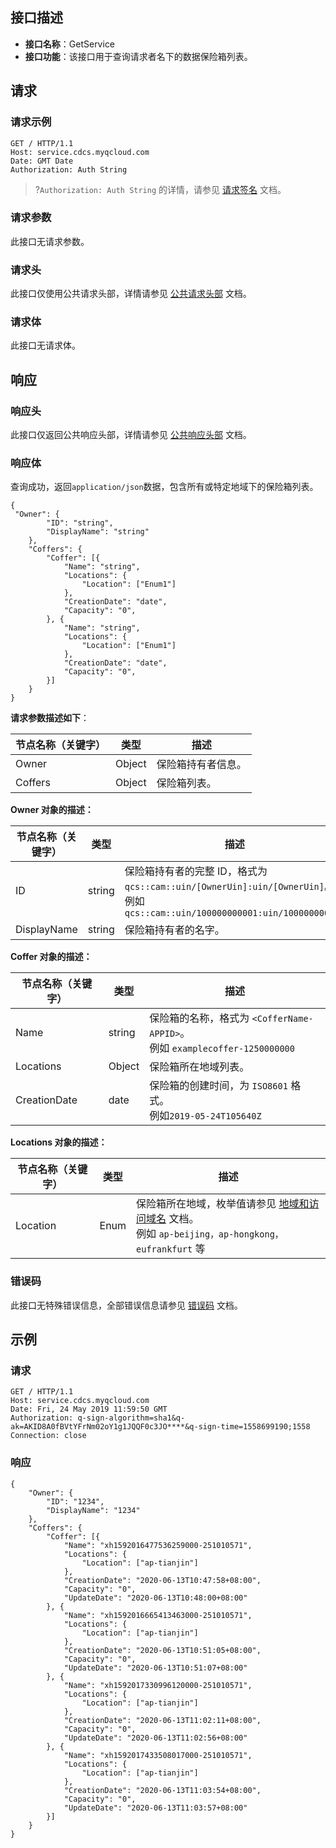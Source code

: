 ## 接口描述
- **接口名称**：GetService
- **接口功能**：该接⼝用于查询请求者名下的数据保险箱列表。


## 请求
### 请求示例
```
GET / HTTP/1.1
Host: service.cdcs.myqcloud.com
Date: GMT Date
Authorization: Auth String
```
>?`Authorization: Auth String` 的详情，请参⻅ [请求签名](https://cloud.tencent.com/document/product/1232/44619) ⽂档。
### 请求参数
此接⼝⽆请求参数。
### 请求头
此接⼝仅使⽤公共请求头部，详情请参⻅ [公共请求头部](https://cloud.tencent.com/document/product/1232/44617) ⽂档。
### 请求体
此接⼝⽆请求体。
## 响应
### 响应头
此接⼝仅返回公共响应头部，详情请参⻅ [公共响应头部](https://cloud.tencent.com/document/product/1232/44618) ⽂档。
### 响应体
查询成功，返回`application/json`数据，包含所有或特定地域下的保险箱列表。
```shell
{
 "Owner": {
		"ID": "string",
		"DisplayName": "string"
	},
	"Coffers": {
		"Coffer": [{
			"Name": "string",
			"Locations": {
				"Location": ["Enum1"]
			},
			"CreationDate": "date",
			"Capacity": "0",
		}, {
			"Name": "string",
			"Locations": {
				"Location": ["Enum1"]
			},
			"CreationDate": "date",
			"Capacity": "0",
		}]
	}
}
```

**请求参数描述如下**：


|节点名称（关键字）|   类型|描述|
|---|---|---|
|Owner|  Object|保险箱持有者信息。 |
Coffers|Object|保险箱列表。| 

**Owner 对象的描述：**

|节点名称（关键字）|  类型|描述| 
|---|---|---|
|ID| string|保险箱持有者的完整 ID，格式为`qcs::cam::uin/[OwnerUin]:uin/[OwnerUin]`。<br>例如 `qcs::cam::uin/100000000001:uin/100000000001` |
DisplayName| string |保险箱持有者的名字。|

**Coffer 对象的描述：**

|节点名称（关键字）| 类型|描述| 
|---|---|---|
|Name|string|保险箱的名称，格式为 `<CofferName-APPID>`。<br>例如 `examplecoffer-1250000000`|
|Locations|Object|保险箱所在地域列表。|
|CreationDate|date|保险箱的创建时间，为 `ISO8601` 格式。<br>例如`2019-05-24T105640Z`|

**Locations 对象的描述：**

|节点名称（关键字）| 类型| 描述| 
|---|---|---|
|Location|Enum|保险箱所在地域，枚举值请参⻅ [地域和访问域名](https://cloud.tencent.com/document/product/1232/44641) ⽂档。<br>例如 `ap-beijing，ap-hongkong，eufrankfurt` 等|

### 错误码
此接口无特殊错误信息，全部错误信息请参⻅ [错误码](https://cloud.tencent.com/document/product/1232/44620) ⽂档。

## 示例
### 请求
```shell
GET / HTTP/1.1
Host: service.cdcs.myqcloud.com
Date: Fri, 24 May 2019 11:59:50 GMT
Authorization: q-sign-algorithm=sha1&q-ak=AKID8A0fBVtYFrNm02oY1g1JQQF0c3JO****&q-sign-time=1558699190;1558
Connection: close
```

### 响应
```shell
{
	"Owner": {
		"ID": "1234",
		"DisplayName": "1234"
	},
	"Coffers": {
		"Coffer": [{
			"Name": "xh1592016477536259000-251010571",
			"Locations": {
				"Location": ["ap-tianjin"]
			},
			"CreationDate": "2020-06-13T10:47:58+08:00",
			"Capacity": "0",
			"UpdateDate": "2020-06-13T10:48:00+08:00"
		}, {
			"Name": "xh1592016665413463000-251010571",
			"Locations": {
				"Location": ["ap-tianjin"]
			},
			"CreationDate": "2020-06-13T10:51:05+08:00",
			"Capacity": "0",
			"UpdateDate": "2020-06-13T10:51:07+08:00"
		}, {
			"Name": "xh1592017330996120000-251010571",
			"Locations": {
				"Location": ["ap-tianjin"]
			},
			"CreationDate": "2020-06-13T11:02:11+08:00",
			"Capacity": "0",
			"UpdateDate": "2020-06-13T11:02:56+08:00"
		}, {
			"Name": "xh1592017433508017000-251010571",
			"Locations": {
				"Location": ["ap-tianjin"]
			},
			"CreationDate": "2020-06-13T11:03:54+08:00",
			"Capacity": "0",
			"UpdateDate": "2020-06-13T11:03:57+08:00"
		}]
	}
}
```





